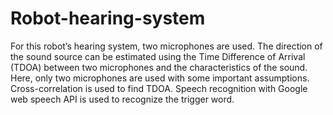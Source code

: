 # Robot-hearing-system

For this robot’s hearing system, two microphones are used. The direction of the sound source can be estimated using the Time Difference of Arrival (TDOA) between two microphones and the characteristics of the sound. Here, only two microphones are used with some important assumptions. Cross-correlation is used to find TDOA. Speech recognition with Google web speech API is used to recognize the trigger word.
